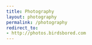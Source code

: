 ```yaml
---
title: Photography
layout: photography
permalink: /photography
redirect_to:
- http://photos.birdsbored.com
---
```

